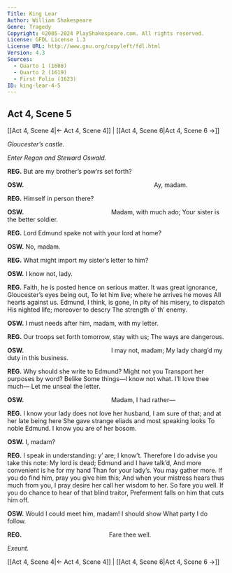 ```yaml
---
Title: King Lear
Author: William Shakespeare
Genre: Tragedy
Copyright: ©2005-2024 PlayShakespeare.com. All rights reserved.
License: GFDL License 1.3
License URL: http://www.gnu.org/copyleft/fdl.html
Version: 4.3
Sources:
  - Quarto 1 (1608)
  - Quarto 2 (1619)
  - First Folio (1623)
ID: king-lear-4-5
---
```


## Act 4, Scene 5
[[Act 4, Scene 4|← Act 4, Scene 4]] | [[Act 4, Scene 6|Act 4, Scene 6 →]]

*Gloucester’s castle.*

*Enter Regan and Steward Oswald.*

**REG.**
But are my brother’s pow’rs set forth?

**OSW.**
                     Ay, madam.

**REG.**
Himself in person there?

**OSW.**
              Madam, with much ado;
Your sister is the better soldier.

**REG.**
Lord Edmund spake not with your lord at home?

**OSW.**
No, madam.

**REG.**
What might import my sister’s letter to him?

**OSW.**
I know not, lady.

**REG.**
Faith, he is posted hence on serious matter.
It was great ignorance, Gloucester’s eyes being out,
To let him live; where he arrives he moves
All hearts against us. Edmund, I think, is gone,
In pity of his misery, to dispatch
His nighted life; moreover to descry
The strength o’ th’ enemy.

**OSW.**
I must needs after him, madam, with my letter.

**REG.**
Our troops set forth tomorrow, stay with us;
The ways are dangerous.

**OSW.**
              I may not, madam;
My lady charg’d my duty in this business.

**REG.**
Why should she write to Edmund? Might not you
Transport her purposes by word? Belike
Some things—I know not what. I’ll love thee much⁠—
Let me unseal the letter.

**OSW.**
              Madam, I had rather⁠—

**REG.**
I know your lady does not love her husband,
I am sure of that; and at her late being here
She gave strange eliads and most speaking looks
To noble Edmund. I know you are of her bosom.

**OSW.**
I, madam?

**REG.**
I speak in understanding: y’ are; I know’t.
Therefore I do advise you take this note:
My lord is dead; Edmund and I have talk’d,
And more convenient is he for my hand
Than for your lady’s. You may gather more.
If you do find him, pray you give him this;
And when your mistress hears thus much from you,
I pray desire her call her wisdom to her.
So fare you well.
If you do chance to hear of that blind traitor,
Preferment falls on him that cuts him off.

**OSW.**
Would I could meet him, madam! I should show
What party I do follow.

**REG.**
              Fare thee well.

*Exeunt.*

[[Act 4, Scene 4|← Act 4, Scene 4]] | [[Act 4, Scene 6|Act 4, Scene 6 →]]